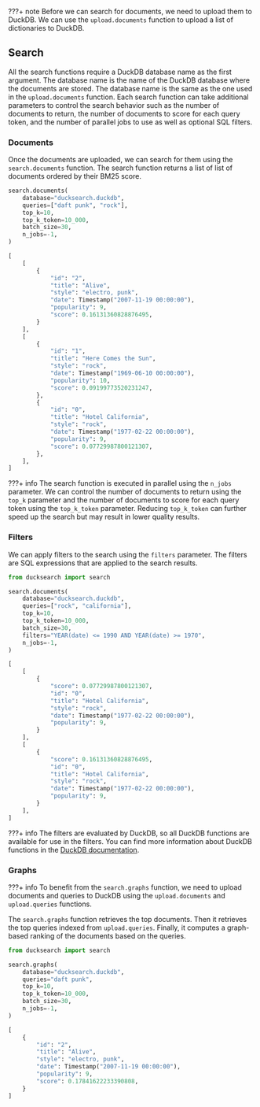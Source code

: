???+ note
    Before we can search for documents, we need to upload them to DuckDB. We can use the `upload.documents` function to upload a list of dictionaries to DuckDB.

## Search

All the search functions require a DuckDB database name as the first argument. The database name is the name of the DuckDB database where the documents are stored. The database name is the same as the one used in the `upload.documents` function. Each search function can take additional parameters to control the search behavior such as the number of documents to return, the number of documents to score for each query token, and the number of parallel jobs to use as well as optional SQL filters.

### Documents

Once the documents are uploaded, we can search for them using the `search.documents` function.
The search function returns a list of list of documents ordered by their BM25 score.

```python
search.documents(
    database="ducksearch.duckdb",
    queries=["daft punk", "rock"],
    top_k=10,
    top_k_token=10_000,
    batch_size=30,
    n_jobs=-1,
)
```

```python
[
    [
        {
            "id": "2",
            "title": "Alive",
            "style": "electro, punk",
            "date": Timestamp("2007-11-19 00:00:00"),
            "popularity": 9,
            "score": 0.16131360828876495,
        }
    ],
    [
        {
            "id": "1",
            "title": "Here Comes the Sun",
            "style": "rock",
            "date": Timestamp("1969-06-10 00:00:00"),
            "popularity": 10,
            "score": 0.09199773520231247,
        },
        {
            "id": "0",
            "title": "Hotel California",
            "style": "rock",
            "date": Timestamp("1977-02-22 00:00:00"),
            "popularity": 9,
            "score": 0.07729987800121307,
        },
    ],
]
```

???+ info
    The search function is executed in parallel using the `n_jobs` parameter. We can control the number of documents to return using the `top_k` parameter and the number of documents to score for each query token using the `top_k_token` parameter. Reducing `top_k_token` can further speed up the search but may result in lower quality results.

### Filters

We can apply filters to the search using the `filters` parameter. The filters are SQL expressions that are applied to the search results.

```python
from ducksearch import search

search.documents(
    database="ducksearch.duckdb",
    queries=["rock", "california"],
    top_k=10,
    top_k_token=10_000,
    batch_size=30,
    filters="YEAR(date) <= 1990 AND YEAR(date) >= 1970",
    n_jobs=-1,
)
```

```python
[
    [
        {
            "score": 0.07729987800121307,
            "id": "0",
            "title": "Hotel California",
            "style": "rock",
            "date": Timestamp("1977-02-22 00:00:00"),
            "popularity": 9,
        }
    ],
    [
        {
            "score": 0.16131360828876495,
            "id": "0",
            "title": "Hotel California",
            "style": "rock",
            "date": Timestamp("1977-02-22 00:00:00"),
            "popularity": 9,
        }
    ],
]
```

???+ info
    The filters are evaluated by DuckDB, so all DuckDB functions are available for use in the filters. You can find more information about DuckDB functions in the [DuckDB documentation](https://duckdb.org/docs/sql/functions/overview).

### Graphs

???+ info
    To benefit from the `search.graphs` function, we need to upload documents and queries to DuckDB using the `upload.documents` and `upload.queries` functions.

The `search.graphs` function retrieves the top documents. Then it retrieves the top queries indexed from `upload.queries`. Finally, it computes a graph-based ranking of the documents based on the queries.

```python
from ducksearch import search

search.graphs(
	database="ducksearch.duckdb",
	queries="daft punk",
	top_k=10,
    top_k_token=10_000,
    batch_size=30,
    n_jobs=-1,
)
```

```python
[
    {
        "id": "2",
        "title": "Alive",
        "style": "electro, punk",
        "date": Timestamp("2007-11-19 00:00:00"),
        "popularity": 9,
        "score": 0.17841622233390808,
    }
]
```